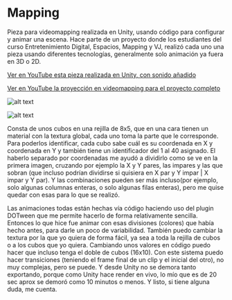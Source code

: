 # Mapping

Pieza para videomapping realizada en Unity, usando código para configurar y animar una escena. Hace parte de un proyecto donde los estudiantes del curso Entretenimiento Digital, Espacios, Mapping y VJ, realizó cada uno una pieza usando diferentes tecnologías, generalmente solo animación ya fuera en 3D o 2D.

[Ver en YouTube esta pieza realizada en Unity, con sonido añadido](https://youtu.be/gxjTIS4JW4c)

[Ver en YouTube la proyección en videomapping para el proyecto completo](https://www.youtube.com/watch?v=YUdvcDrJ7rc)

![alt text](https://lh5.googleusercontent.com/O1sJpYpmpTTf0r8gml_iuTQRhCFoKSi4l5AIAQzoarvvuIOVZt6cOBB1jhogrWvnumGSezLZN8MSgUeo5HrLODdrVX8KaZVegbPr=w1919-h921)

![alt text](https://lh4.googleusercontent.com/lm1JyXOUGEjX6drYepLfS4BWnfsRW8ajDPh-zOpcxoo67UZ8BCgRJ4lPfheB63VOujESt3tSLVnA1DO4GdW-mF6dOmOTDABquwm7=w1919-h921)

Consta de unos cubos en una rejilla de 8x5, que en una cara tienen un material con la textura global, cada uno toma la parte que le corresponde. Para poderlos identificar, cada cubo sabe cuál es su coordenada en X y coordenada en Y y también tiene un identificador del 1 al 40 asignado. El haberlo separado por coordenadas me ayudó a dividirlo como se ve en la primera imagen, cruzando por ejemplo la X y Y pares, las impares y las que sobran (que incluso podrían dividirse si quisiera en X par y Y impar | X impar y Y par). Y las combinaciones pueden ser más incluso(por ejemplo, solo algunas columnas enteras, o solo algunas filas enteras), pero me quise quedar con esas para lo que se realizó.

Las animaciones todas están hechas vía código haciendo uso del plugin DOTween que me permite hacerlo de forma relativamente sencilla. Entonces lo que hice fue animar con esas divisiones (colores) que había hecho antes, para darle un poco de variabilidad. También puedo cambiar la textura por la que yo quiera de forma fácil, ya sea a toda la rejilla de cubos o a los cubos que yo quiera. Cambiando unos valores en código puedo hacer que incluso tenga el doble de cubos (16x10). Con este sistema puedo hacer transiciones (teniendo el frame final de un clip y el inicial del otro), no muy complejas, pero se puede. Y desde Unity no se demora tanto exportando, porque como Unity hace render en vivo, lo mío que es de 20 sec aprox se demoró como 10 minutos o menos. Y listo, si tiene alguna duda, me cuenta.



